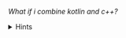 *What if i combine kotlin and c++?*

<details>
  <summary>Hints</summary>

- Should you really reverse the entire decryption flow? If so, be my guess
- https://en.wikipedia.org/wiki/Linear_congruential_generator
</details>